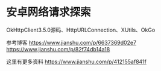 # 安卓网络请求探索
OkHttpClient3.5.0源码、HttpURLConnection、XUtils、OkGo

参考博客
https://www.jianshu.com/p/6637369d02e7
https://www.jianshu.com/p/82f74db14a18

这里有更多资料
https://www.jianshu.com/p/412155af841f
